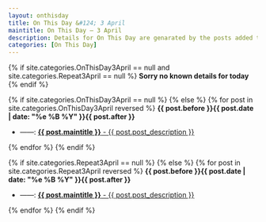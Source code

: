 ```yaml
---
layout: onthisday
title: On This Day &#124; 3 April
maintitle: On This Day — 3 April
description: Details for On This Day are genarated by the posts added to the website so the content is subject to changes/updates over time.
categories: [On This Day]
---
```


{% if site.categories.OnThisDay3April == null and site.categories.Repeat3April == null %}
<strong>Sorry no known details for today</strong>
{% endif %}

{% if site.categories.OnThisDay3April == null %}
{% else %}
{% for post in site.categories.OnThisDay3April reversed %}
<strong>{{ post.before }}{{ post.date | date: "%e %B %Y" }}{{ post.after }}</strong>
<ul>
<li> ——: <a class="{{ post.class }}" href="{{ post.url }}"><strong>{{ post.maintitle }}</strong> - {{ post.post_description }}</a></li>
</ul>
{% endfor %}
{% endif %}

{% if site.categories.Repeat3April == null %}
{% else %}
{% for post in site.categories.Repeat3April reversed %}
<strong>{{ post.before }}{{ post.date | date: "%e %B %Y" }}{{ post.after }}</strong>
<ul>
<li> ——: <a class="{{ post.class }}" href="{{ post.url }}"><strong>{{ post.maintitle }}</strong> - {{ post.post_description }}</a></li>
</ul>
{% endfor %}
{% endif %}
